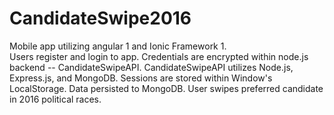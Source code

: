 # CandidateSwipe2016
Mobile app utilizing angular 1 and Ionic Framework 1.  
Users register and login to app.  Credentials are encrypted within node.js backend -- CandidateSwipeAPI.
CandidateSwipeAPI utilizes Node.js, Express.js, and MongoDB.
Sessions are stored within Window's LocalStorage.
Data persisted to MongoDB.
User swipes preferred candidate in 2016 political races. 
